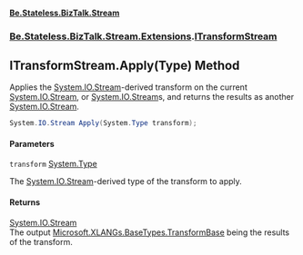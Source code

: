 #### [Be.Stateless.BizTalk.Stream](README.md 'README')
### [Be.Stateless.BizTalk.Stream.Extensions](Be.Stateless.BizTalk.Stream.Extensions.md 'Be.Stateless.BizTalk.Stream.Extensions').[ITransformStream](ITransformStream.md 'Be.Stateless.BizTalk.Stream.Extensions.ITransformStream')

## ITransformStream.Apply(Type) Method

Applies the [System.IO.Stream](https://docs.microsoft.com/en-us/dotnet/api/System.IO.Stream 'System.IO.Stream')-derived transform on the current [System.IO.Stream](https://docs.microsoft.com/en-us/dotnet/api/System.IO.Stream 'System.IO.Stream'), or [System.IO.Stream](https://docs.microsoft.com/en-us/dotnet/api/System.IO.Stream 'System.IO.Stream')s, and returns the results as another [System.IO.Stream](https://docs.microsoft.com/en-us/dotnet/api/System.IO.Stream 'System.IO.Stream').

```csharp
System.IO.Stream Apply(System.Type transform);
```
#### Parameters

<a name='Be.Stateless.BizTalk.Stream.Extensions.ITransformStream.Apply(System.Type).transform'></a>

`transform` [System.Type](https://docs.microsoft.com/en-us/dotnet/api/System.Type 'System.Type')

The [System.IO.Stream](https://docs.microsoft.com/en-us/dotnet/api/System.IO.Stream 'System.IO.Stream')-derived type of the transform to apply.

#### Returns
[System.IO.Stream](https://docs.microsoft.com/en-us/dotnet/api/System.IO.Stream 'System.IO.Stream')  
The output [Microsoft.XLANGs.BaseTypes.TransformBase](https://docs.microsoft.com/en-us/dotnet/api/Microsoft.XLANGs.BaseTypes.TransformBase 'Microsoft.XLANGs.BaseTypes.TransformBase') being the results of the transform.